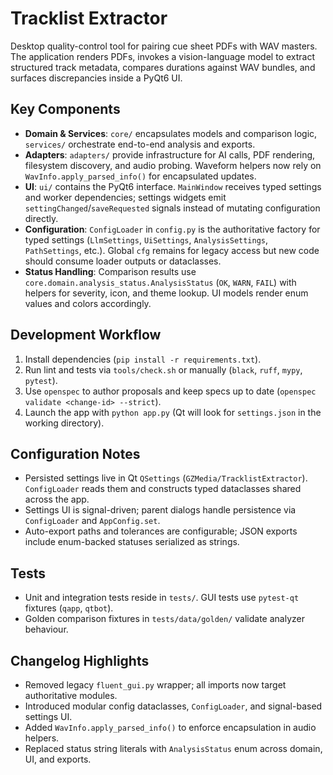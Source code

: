 # Tracklist Extractor

Desktop quality-control tool for pairing cue sheet PDFs with WAV masters. The application renders PDFs, invokes a vision-language model to extract structured track metadata, compares durations against WAV bundles, and surfaces discrepancies inside a PyQt6 UI.

## Key Components

- **Domain & Services**: `core/` encapsulates models and comparison logic, `services/` orchestrate end-to-end analysis and exports.
- **Adapters**: `adapters/` provide infrastructure for AI calls, PDF rendering, filesystem discovery, and audio probing. Waveform helpers now rely on `WavInfo.apply_parsed_info()` for encapsulated updates.
- **UI**: `ui/` contains the PyQt6 interface. `MainWindow` receives typed settings and worker dependencies; settings widgets emit `settingChanged`/`saveRequested` signals instead of mutating configuration directly.
- **Configuration**: `ConfigLoader` in `config.py` is the authoritative factory for typed settings (`LlmSettings`, `UiSettings`, `AnalysisSettings`, `PathSettings`, etc.). Global `cfg` remains for legacy access but new code should consume loader outputs or dataclasses.
- **Status Handling**: Comparison results use `core.domain.analysis_status.AnalysisStatus` (`OK`, `WARN`, `FAIL`) with helpers for severity, icon, and theme lookup. UI models render enum values and colors accordingly.

## Development Workflow

1. Install dependencies (`pip install -r requirements.txt`).
2. Run lint and tests via `tools/check.sh` or manually (`black`, `ruff`, `mypy`, `pytest`).
3. Use `openspec` to author proposals and keep specs up to date (`openspec validate <change-id> --strict`).
4. Launch the app with `python app.py` (Qt will look for `settings.json` in the working directory).

## Configuration Notes

- Persisted settings live in Qt `QSettings` (`GZMedia/TracklistExtractor`). `ConfigLoader` reads them and constructs typed dataclasses shared across the app.
- Settings UI is signal-driven; parent dialogs handle persistence via `ConfigLoader` and `AppConfig.set`.
- Auto-export paths and tolerances are configurable; JSON exports include enum-backed statuses serialized as strings.

## Tests

- Unit and integration tests reside in `tests/`. GUI tests use `pytest-qt` fixtures (`qapp`, `qtbot`).
- Golden comparison fixtures in `tests/data/golden/` validate analyzer behaviour.

## Changelog Highlights

- Removed legacy `fluent_gui.py` wrapper; all imports now target authoritative modules.
- Introduced modular config dataclasses, `ConfigLoader`, and signal-based settings UI.
- Added `WavInfo.apply_parsed_info()` to enforce encapsulation in audio helpers.
- Replaced status string literals with `AnalysisStatus` enum across domain, UI, and exports.

